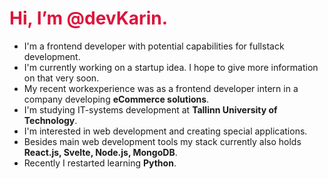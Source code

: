 <style>
  h1 {
    color: crimson;
  }
</style>

# Hi, I’m @devKarin.
- I'm a frontend developer with potential capabilities for fullstack development.
- I'm currently working on a startup idea. I hope to give more information on that very soon.
- My recent workexperience was as a frontend developer intern in a company developing **eCommerce solutions**.
- I'm studying IT-systems development at **Tallinn University of Technology**.
- I'm interested in web development and creating special applications.
- Besides main web development tools my stack currently also holds **React.js, Svelte, Node.js, MongoDB**.
- Recently I restarted learning **Python**.
